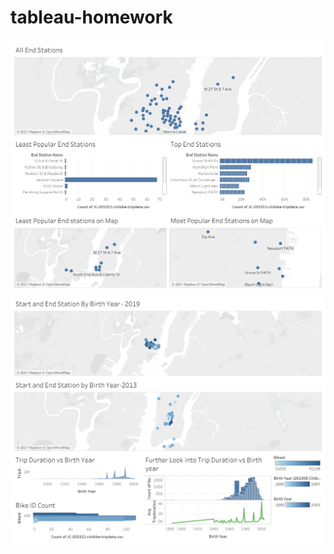 # tableau-homework

![alt text](https://github.com/howellva/tableau-homework/blob/main/images/Stations.png)
![alt   text](https://github.com/howellva/tableau-homework/blob/main/images/Age.png)
